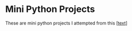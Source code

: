 # Mini Python Projects

These are mini python projects I attempted from this <repo>[[text](https://github.com/karan/Projects)]

